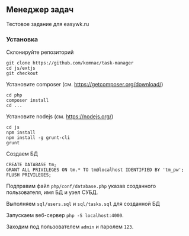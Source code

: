 ## Менеджер задач

Тестовое задание для easywk.ru

### Установка 

Склонируйте репозиторий

```
git clone https://github.com/komnac/task-manager
cd js/extjs
git checkout
```

Установите composer (см. https://getcomposer.org/download/)

```
cd php
composer install
cd ...
```

Установите nodejs (см. https://nodejs.org/)

```
cd js
npm install
npm install -g grunt-cli
grunt
```

Создаем БД
```
CREATE DATABASE tm;
GRANT ALL PRIVILEGES ON tm.* TO tm@localhost IDENTIFIED BY 'tm_pw';
FLUSH PRIVILEGES;
```

Подправим файл `php/conf/database.php` указав созданного пользователя, имя БД и узел СУБД.

Выполняем `sql/users.sql` и `sql/tasks.sql` для созданной БД

Запускаем веб-сервер `php -S localhost:4000`.

Заходим под пользователем `admin` и паролем `123`.
